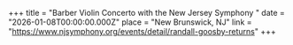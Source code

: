 +++
title = "Barber Violin Concerto with the New Jersey Symphony "
date = "2026-01-08T00:00:00.000Z"
place = "New Brunswick, NJ"
link = "https://www.njsymphony.org/events/detail/randall-goosby-returns"
+++

